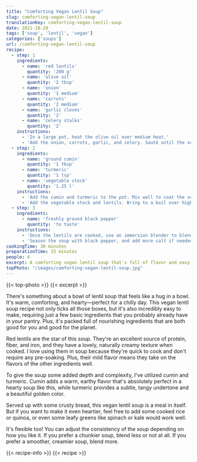 ```yaml
---
title: "Comforting Vegan Lentil Soup"
slug: comforting-vegan-lentil-soup
translationKey: comforting-vegan-lentil-soup
date: 2021-10-28
tags: ['soup', 'lentil', 'vegan']
categories: ['soups']
url: /comforting-vegan-lentil-soup
recipe:
  - step: 1
    ingredients:
      - name: 'red lentils'
        quantity: '200 g'
      - name: 'olive oil'
        quantity: '2 tbsp'
      - name: 'onion'
        quantity: '1 medium'
      - name: 'carrots'
        quantity: '2 medium'
      - name: 'garlic cloves'
        quantity: '2'
      - name: 'celery stalks'
        quantity: '2'
    instructions:
      - 'In a large pot, heat the olive oil over medium heat.'
      - 'Add the onion, carrots, garlic, and celery. Sauté until the vegetables are soft and the onion is transparent.'
  - step: 2
    ingredients:
      - name: 'ground cumin'
        quantity: '1 tbsp'
      - name: 'turmeric'
        quantity: '1 tsp'
      - name: 'vegetable stock'
        quantity: '1.25 l'
    instructions:
      - 'Add the cumin and turmeric to the pot. Mix well to coat the vegetables in the spices.'
      - 'Add the vegetable stock and lentils. Bring to a boil over high heat, then reduce heat to low, cover, and simmer for about 20 minutes, or until the lentils are tender.'
  - step: 3
    ingredients:
      - name: 'freshly ground black pepper'
        quantity: 'to taste'
    instructions:
      - 'Once the lentils are cooked, use an immersion blender to blend the soup until smooth. Alternatively, you can carefully transfer the soup to a stand blender for this step.'
      - 'Season the soup with black pepper, and add more salt if needed. Serve hot.'
cookingTime: 30 minutes
preparationTime: 15 minutes
people: 4 
excerpt: A comforting vegan lentil soup that's full of flavor and easy to make with a few basic ingredients.
topPhoto: "/images/comforting-vegan-lentil-soup.jpg"
---
```

{{< top-photo >}}
{{< excerpt >}}
<!--more-->

There's something about a bowl of lentil soup that feels like a hug in a bowl. It's warm, comforting, and hearty—perfect for a chilly day. This vegan lentil soup recipe not only ticks all those boxes, but it's also incredibly easy to make, requiring just a few basic ingredients that you probably already have in your pantry. Plus, it's packed full of nourishing ingredients that are both good for you and good for the planet.

Red lentils are the star of this soup. They're an excellent source of protein, fiber, and iron, and they have a lovely, naturally creamy texture when cooked. I love using them in soup because they're quick to cook and don't require any pre-soaking. Plus, their mild flavor means they take on the flavors of the other ingredients well.

To give the soup some added depth and complexity, I've utilized cumin and turmeric. Cumin adds a warm, earthy flavor that's absolutely perfect in a hearty soup like this, while turmeric provides a subtle, tangy undertone and a beautiful golden color.

Served up with some crusty bread, this vegan lentil soup is a meal in itself. But if you want to make it even heartier, feel free to add some cooked rice or quinoa, or even some leafy greens like spinach or kale would work well. 

It's flexible too! You can adjust the consistency of the soup depending on how you like it. If you prefer a chunkier soup, blend less or not at all. If you prefer a smoother, creamier soup, blend more.

{{< recipe-info >}}
{{< recipe >}}